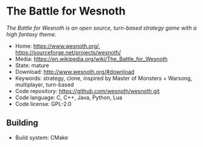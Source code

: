 # The Battle for Wesnoth

_The Battle for Wesnoth is an open source, turn-based strategy game with a high fantasy theme._

- Home: https://www.wesnoth.org/, https://sourceforge.net/projects/wesnoth/
- Media: https://en.wikipedia.org/wiki/The_Battle_for_Wesnoth
- State: mature
- Download: http://www.wesnoth.org/#download
- Keywords: strategy, clone, inspired by Master of Monsters + Warsong, multiplayer, turn-based
- Code repository: https://github.com/wesnoth/wesnoth.git
- Code language: C, C++, Java, Python, Lua
- Code license: GPL-2.0

## Building

- Build system: CMake


